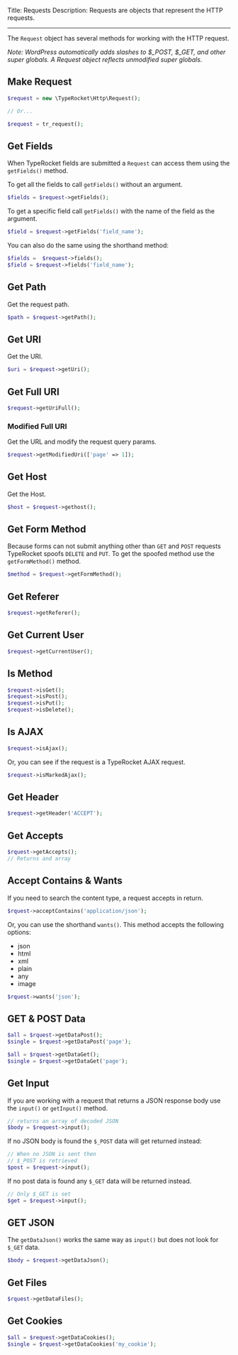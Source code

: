 Title: Requests
Description: Requests are objects that represent the HTTP requests.

---

The `Request` object has several methods for working with the HTTP request.

*Note: WordPress automatically adds slashes to $_POST, $_GET, and other super globals. A Request object reflects unmodified super globals.*

## Make Request

```php
$request = new \TypeRocket\Http\Request();

// Or...

$request = tr_request();
```

## Get Fields

When TypeRocket fields are submitted a `Request` can access them using the `getFields()` method.

To get all the fields to call `getFields()` without an argument.

```php
$fields = $request->getFields();
```

To get a specific field call `getFields()` with the name of the field as the argument.

```php
$field = $request->getFields('field_name');
```

You can also do the same using the shorthand method:

```php
$fields =  $request->fields();
$field = $request->fields('field_name');
```

## Get Path

Get the request path.

```php
$path = $request->getPath();
```

## Get URI

Get the URI.

```php
$uri = $request->getUri();
```

## Get Full URI

```php
$request->getUriFull();
```

### Modified Full URI

Get the URL and modify the request query params.

```php
$request->getModifiedUri(['page' => 1]);
```

## Get Host

Get the Host.

```php
$host = $request->gethost();
```

## Get Form Method

Because forms can not submit anything other than `GET` and `POST` requests TypeRocket spoofs `DELETE` and `PUT`. To get the spoofed method use the `getFormMethod()` method.

```php
$method = $request->getFormMethod();
```

## Get Referer

```php
$request->getReferer();
```

## Get Current User

```php
$request->getCurrentUser();
```

## Is Method

```php
$request->isGet();
$request->isPost();
$request->isPut();
$request->isDelete();
```

## Is AJAX

```php
$request->isAjax();
```

Or, you can see if the request is a TypeRocket AJAX request.

```php
$request->isMarkedAjax();
```

## Get Header

```php
$request->getHeader('ACCEPT');
```

## Get Accepts

```php
$rquest->getAccepts();
// Returns and array
```

## Accept Contains & Wants 

If you need to search the content type, a request accepts in return.

```php
$rquest->acceptContains('application/json');
```

Or, you can use the shorthand `wants()`. This method accepts the following options:

- json
- html
- xml
- plain
- any
- image

```php
$rquest->wants('json');
```

## GET & POST Data

```php
$all = $rquest->getDataPost();
$single = $rquest->getDataPost('page');

$all = $rquest->getDataGet();
$single = $rquest->getDataGet('page');
```

## Get Input

If you are working with a request that returns a JSON response body use the `input()` or `getInput()` method.

```php
// returns an array of decoded JSON
$body = $request->input();
```

If no JSON body is found the `$_POST` data will get returned instead:

```php
// When no JSON is sent then 
// $_POST is retrieved 
$post = $request->input();
```

If no post data is found any `$_GET` data will be returned instead.

```php
// Only $_GET is set
$get = $request->input();
```

## GET JSON

The `getDataJson()`  works the same way as `input()` but does not look for `$_GET` data.

```php
$body = $request->getDataJson();
```

## Get Files

```php
$rquest->getDataFiles();
```

## Get Cookies

```php
$all = $request->getDataCookies();
$single = $rquest->getDataCookies('my_cookie');
```